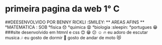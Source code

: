 # primeira pagina da web 1° C
##DEESENVOLVIDO POR BENNY RICKLI :SMILEY:
** AREAS AFINS **
°MATEMATICA : SOB
°fisica :disappointed:
°quimica :anguished:
°biologia :sleepin:
°portugues :grin:
###site desenvolvido em htmnl e css
:blush:
:grin:
:confused:
:relaxed:
:fire:
eu adoro de escutar musica :notes:
eu gosto de dormir :tongue:
gosto de andar de moto :heart_eyes_cat:
